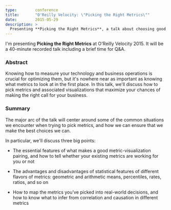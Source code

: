 ```yaml
---
type:        conference
title:       "O'Reilly Velocity: \"Picking the Right Metrics\""
date:        2015-05-29
description: >
  Presenting **Picking the Right Metrics**, a talk about choosing good visual tools for humans.
---
```


I'm presenting **Picking the Right Metrics** at O'Reilly Velocity 2015. It will be a 40-minute recorded talk including a brief time for Q&A.

### Abstract

Knowing how to measure your technology and business operations is crucial for optimizing them, but it's nowhere near as important as knowing what metrics to look at in the first place. In this talk, we'll discuss how to pick metrics and associated visualizations that maximize your chances of making the right call for your business.

### Summary

The major arc of the talk will center around some of the common situations we encounter when trying to pick metrics, and how we can ensure that we make the best choices we can.

In particular, we'll discuss three big points:

* The essential features of what makes a good metric-visualization pairing, and how to tell whether your existing metrics are working for you or not

* The advantages and disadvantages of statistical features of different flavors of metrics: geometric and arithmetic means, percentiles, rates, ratios, and so on

* How to map the metrics you’ve picked into real-world decisions, and how to know what to infer from correlation and causation in different metrics
